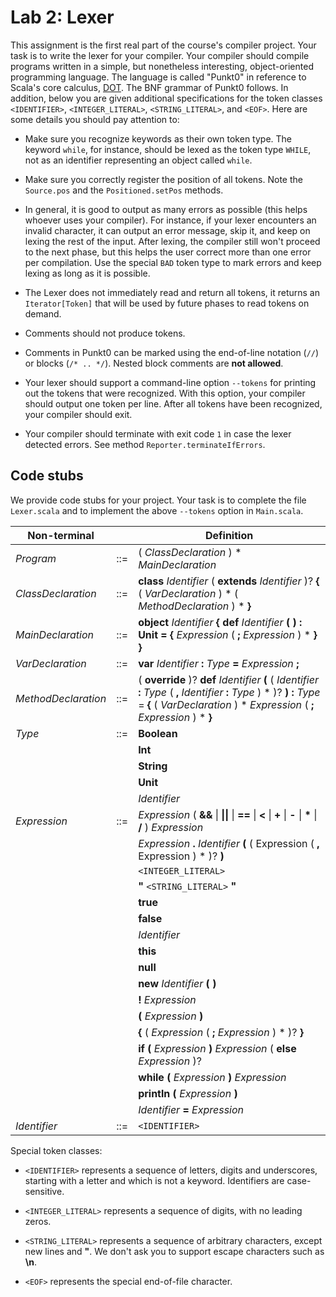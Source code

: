 # Lab 2: Lexer

This assignment is the first real part of the course's compiler
project. Your task is to write the lexer for your compiler. Your
compiler should compile programs written in a simple, but nonetheless
interesting, object-oriented programming language. The language is
called "Punkt0" in reference to Scala's core calculus,
[DOT](https://infoscience.epfl.ch/record/215280). The BNF grammar of
Punkt0 follows. In addition, below you are given additional
specifications for the token classes `<IDENTIFIER>`,
`<INTEGER_LITERAL>`, `<STRING_LITERAL>`, and `<EOF>`. Here are some
details you should pay attention to:

* Make sure you recognize keywords as their own token type. The
  keyword `while`, for instance, should be lexed as the token type
  `WHILE`, not as an identifier representing an object called `while`.

* Make sure you correctly register the position of all tokens. Note
  the `Source.pos` and the `Positioned.setPos` methods.

* In general, it is good to output as many errors as possible (this
  helps whoever uses your compiler). For instance, if your lexer
  encounters an invalid character, it can output an error message,
  skip it, and keep on lexing the rest of the input. After lexing, the
  compiler still won't proceed to the next phase, but this helps the
  user correct more than one error per compilation. Use the special
  `BAD` token type to mark errors and keep lexing as long as it is
  possible.

* The Lexer does not immediately read and return all tokens, it
  returns an `Iterator[Token]` that will be used by future phases to
  read tokens on demand.

* Comments should not produce tokens.

* Comments in Punkt0 can be marked using the end-of-line notation
  (`//`) or blocks (`/* .. */`). Nested block comments are **not
  allowed**.

* Your lexer should support a command-line option `--tokens` for
  printing out the tokens that were recognized. With this option, your
  compiler should output one token per line. After all tokens have
  been recognized, your compiler should exit.

* Your compiler should terminate with exit code `1` in case the lexer
  detected errors. See method `Reporter.terminateIfErrors`.

## Code stubs

We provide code stubs for your project. Your task is to complete the
file `Lexer.scala` and to implement the above `--tokens` option in
`Main.scala`.

| Non-terminal        |     | Definition                                                                                                                                                                                    |
| ------------------- | --- | --------------------------------------------------------------------------------------------------------------------------------------------------------------------------------------------- |
| *Program*           | ::= | ( *ClassDeclaration* ) * *MainDeclaration* <EOF>                                                                                                                                              |
| *ClassDeclaration*  | ::= | **class** *Identifier* ( **extends** *Identifier* )? **{** ( *VarDeclaration* ) * ( *MethodDeclaration* ) * **}**                                                                             |
| *MainDeclaration*   | ::= | **object** *Identifier* **{** **def** *Identifier* **(** **)** **:** **Unit** **=** **{** *Expression* ( **;** *Expression* ) * **}** **}**                                                   |
| *VarDeclaration*    | ::= | **var** *Identifier* **:** *Type* **=** *Expression* **;**                                                                                                                                    |
| *MethodDeclaration* | ::= | ( **override** )? **def** *Identifier* **(** ( *Identifier* **:** *Type* ( **,** *Identifier* **:** *Type* ) * )? **)** **:** *Type* = **{** ( *VarDeclaration* ) * *Expression* ( **;** *Expression* ) * **}** |
| *Type*              | ::= | **Boolean**                                                                                                                                                                                   |
|                     |     | **Int**                                                                                                                                                                                       |
|                     |     | **String**                                                                                                                                                                                    |
|                     |     | **Unit**                                                                                                                                                                                      |
|                     |     | *Identifier*                                                                                                                                                                                  |
| *Expression*        | ::= | *Expression* ( **&&** &#124; **&#124;&#124;** &#124; **==** &#124; **<** &#124; **+** &#124; **-** &#124; **&#42;** &#124; **/** ) *Expression*                                               |
|                     |     | *Expression* **.** *Identifier* **(** ( Expression ( **,** Expression ) * )? **)**                                                                                                            |
|                     |     | `<INTEGER_LITERAL>`                                                                                                                                                                         |
|                     |     | **"** `<STRING_LITERAL>` **"**                                                                                                                                                              |
|                     |     | **true**                                                                                                                                                                                      |
|                     |     | **false**                                                                                                                                                                                     |
|                     |     | *Identifier*                                                                                                                                                                                  |
|                     |     | **this**                                                                                                                                                                                      |
|                     |     | **null**                                                                                                                                                                                      |
|                     |     | **new** *Identifier* **(** **)**                                                                                                                                                              |
|                     |     | **!** *Expression*                                                                                                                                                                            |
|                     |     | **(** *Expression* **)**                                                                                                                                                                      |
|                     |     | **{** ( *Expression* ( **;** *Expression* ) * )? **}**                                                                                                                                        |
|                     |     | **if** **(** *Expression* **)** *Expression* ( **else** *Expression* )?                                                                                                                       |
|                     |     | **while** **(** *Expression* **)** *Expression*                                                                                                                                               |
|                     |     | **println** **(** *Expression* **)**                                                                                                                                                          |
|                     |     | *Identifier* **=** *Expression*                                                                                                                                                               |
| *Identifier*        | ::= | `<IDENTIFIER>`                                                                                                                                                                                |


Special token classes:

* `<IDENTIFIER>` represents a sequence of letters, digits and
  underscores, starting with a letter and which is not a
  keyword. Identifiers are case-sensitive.

* `<INTEGER_LITERAL>` represents a sequence of digits, with no leading
  zeros.

* `<STRING_LITERAL>` represents a sequence of arbitrary characters,
  except new lines and **"**. We don't ask you to support escape
  characters such as **\n**.

* `<EOF>` represents the special end-of-file character.
